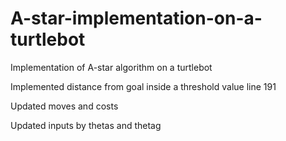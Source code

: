 # A-star-implementation-on-a-turtlebot
Implementation of A-star algorithm on a turtlebot

Implemented distance from goal inside a threshold value line 191

Updated moves and costs

Updated inputs by thetas and thetag 